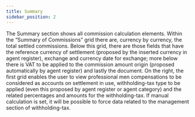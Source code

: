 ```yaml
---
title: Summary
sidebar_position: 2
---
```


The Summary section shows all commission calculation elements. Within the “Summary of Commissions” grid there are, currency by currency, the total settled commissions. Below this grid, there are those fields that have the reference currency of settlement (proposed by the inserted currency in agent register), exchange and currency date for exchange; more below there is VAT to be applied to the commission amount origin (proposed automatically by agent register) and lastly the document. On the right, the first grid enables the user to view professional men compensations to be considered as accounts on settlement in use, withholding-tax type to be applied (even this proposed by agent register or agent category) and the related percentages and amounts for the withholding-tax. If manual calculation is set, it will be possible to force data related to the management section of withholding-tax.






